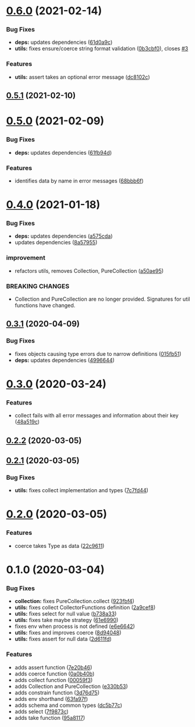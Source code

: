 # [0.6.0](https://github.com/rafamel/ensurism/compare/v0.5.1...v0.6.0) (2021-02-14)


### Bug Fixes

* **deps:** updates dependencies ([61d0a9c](https://github.com/rafamel/ensurism/commit/61d0a9c7081c9fe8029a650dd21d6ace00ff34b6))
* **utils:** fixes ensure/coerce string format validation ([0b3cbf0](https://github.com/rafamel/ensurism/commit/0b3cbf0d313592dc3b67ec22f076541300708e71)), closes [#3](https://github.com/rafamel/ensurism/issues/3)


### Features

* **utils:** assert takes an optional error message ([dc8102c](https://github.com/rafamel/ensurism/commit/dc8102ca5374363e19e746914eec1829b16db44b))



## [0.5.1](https://github.com/rafamel/ensurism/compare/v0.5.0...v0.5.1) (2021-02-10)



# [0.5.0](https://github.com/rafamel/ensurism/compare/v0.4.0...v0.5.0) (2021-02-09)


### Bug Fixes

* **deps:** updates dependencies ([61fb94d](https://github.com/rafamel/ensurism/commit/61fb94d134bcd8dcee948573d3fe93871e5aff7e))


### Features

* identifies data by name in error messages ([68bbb6f](https://github.com/rafamel/ensurism/commit/68bbb6f33cdfef21092858085f2b141932087352))



# [0.4.0](https://github.com/rafamel/ensurism/compare/v0.3.1...v0.4.0) (2021-01-18)


### Bug Fixes

* **deps:** updates dependencies ([a575cda](https://github.com/rafamel/ensurism/commit/a575cdad5d33ba85393e26065aac90816b42e4ee))
* updates dependencies ([8a57955](https://github.com/rafamel/ensurism/commit/8a579554e27f020cc2dd57c68333aac6044633fc))


### improvement

* refactors utils, removes Collection, PureCollection ([a50ae95](https://github.com/rafamel/ensurism/commit/a50ae950e6ba96400e4123d88ee20d1cc973c3f0))


### BREAKING CHANGES

* Collection and PureCollection are no longer provided. Signatures for util functions
have changed.



## [0.3.1](https://github.com/rafamel/ensurism/compare/v0.3.0...v0.3.1) (2020-04-09)


### Bug Fixes

* fixes objects causing type errors due to narrow definitions ([015fb51](https://github.com/rafamel/ensurism/commit/015fb51b24186c62906472b740a7edc8a66afb8c))
* **deps:** updates dependencies ([4996644](https://github.com/rafamel/ensurism/commit/4996644fde94d6c1d9384b89a05318228fd1472a))



# [0.3.0](https://github.com/rafamel/ensurism/compare/v0.2.2...v0.3.0) (2020-03-24)


### Features

* collect fails with all error messages and information about their key ([48a519c](https://github.com/rafamel/ensurism/commit/48a519cb0bb122fa403db121a54eb32983eafc58))



## [0.2.2](https://github.com/rafamel/ensurism/compare/v0.2.1...v0.2.2) (2020-03-05)



## [0.2.1](https://github.com/rafamel/ensurism/compare/v0.2.0...v0.2.1) (2020-03-05)


### Bug Fixes

* **utils:** fixes collect implementation and types ([7c7fd44](https://github.com/rafamel/ensurism/commit/7c7fd4498078fbec9e8ad0c385d0943f054183a1))



# [0.2.0](https://github.com/rafamel/ensurism/compare/v0.1.0...v0.2.0) (2020-03-05)


### Features

* coerce takes Type as data ([22c9611](https://github.com/rafamel/ensurism/commit/22c9611ae988a06fe42107ee0b660639a73ebe87))



# 0.1.0 (2020-03-04)


### Bug Fixes

* **collection:** fixes PureCollection.collect ([923fbf4](https://github.com/rafamel/ensurism/commit/923fbf4b296296643f0b1a4903253e0622ff3aac))
* **utils:** fixes collect CollectorFunctions definition ([2a9cef8](https://github.com/rafamel/ensurism/commit/2a9cef8b4ab3008e238aab24c29bfe32e825e010))
* **utils:** fixes select for null value ([b738a33](https://github.com/rafamel/ensurism/commit/b738a330c13f0962cc24ef6145cad1e75ec7d8d2))
* **utils:** fixes take maybe strategy ([61e6990](https://github.com/rafamel/ensurism/commit/61e6990ca54dfeb231ac4f4b36b9540f6647627c))
* fixes env when process is not defined ([e6e6642](https://github.com/rafamel/ensurism/commit/e6e6642473368937fcf732cbfb324b6c771b8604))
* **utils:** fixes and improves coerce ([8d94048](https://github.com/rafamel/ensurism/commit/8d9404878fb84ccd17a3ec5e3ba2b6eb503b4a8b))
* **utils:** fixes assert for null data ([2d611fd](https://github.com/rafamel/ensurism/commit/2d611fd6518f35411b8917a79107f08bc072974f))


### Features

* adds assert function ([7e20b46](https://github.com/rafamel/ensurism/commit/7e20b4695681873f5a9aa8f1051f199fa76c98ff))
* adds coerce function ([0a0b40b](https://github.com/rafamel/ensurism/commit/0a0b40bbd6c503ed614f873169c272e5303c5425))
* adds collect function ([00059f3](https://github.com/rafamel/ensurism/commit/00059f30237f4d4b1dedf3745d0f0605281fd0ba))
* adds Collection and PureCollection ([e330b53](https://github.com/rafamel/ensurism/commit/e330b534c73699545d734a0cf961c9386170d626))
* adds constrain function ([3d76d75](https://github.com/rafamel/ensurism/commit/3d76d75c6174b81ead64efab0a5474678868c25b))
* adds env shorthand ([63fa97f](https://github.com/rafamel/ensurism/commit/63fa97fb032c8228367096cd15692705d3fbe72d))
* adds schema and common types ([dc5b77c](https://github.com/rafamel/ensurism/commit/dc5b77c0e0d2fc6ee153898f1b7dc2531e5e81b2))
* adds select ([7f9873c](https://github.com/rafamel/ensurism/commit/7f9873ca62cf3e242296416a05a01eed0408d7ce))
* adds take function ([95a8117](https://github.com/rafamel/ensurism/commit/95a8117f9ba11d25f7b9c89179fb3864ec0f035b))



